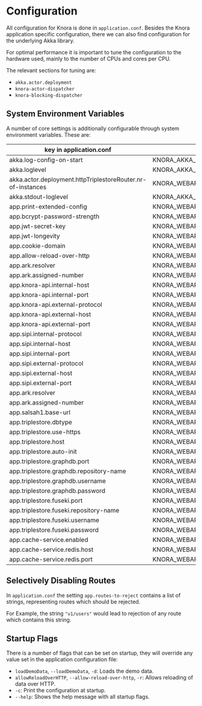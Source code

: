 <!---
 * Copyright © 2022 Swiss National Data and Service Center for the Humanities and/or DaSCH Service Platform contributors.
 * SPDX-License-Identifier: Apache-2.0
-->

# Configuration

All configuration for Knora is done in `application.conf`. Besides the Knora application
specific configuration, there we can also find configuration for the underlying Akka library.

For optimal performance it is important to tune the configuration to the hardware used, mainly
to the number of CPUs and cores per CPU.

The relevant sections for tuning are:

 - `akka.actor.deployment`
 - `knora-actor-dispatcher`
 - `knora-blocking-dispatcher`

## System Environment Variables
 
A number of core settings is additionally configurable through system environment variables. These are:
 
| key in application.conf                                     | environment variable                                            | default value        |
|-------------------------------------------------------------|-----------------------------------------------------------------|----------------------|
| akka.log-config-on-start                                    | KNORA_AKKA_LOG_CONFIG_ON_START                                  | off                  |
| akka.loglevel                                               | KNORA_AKKA_LOGLEVEL                                             | INFO                 |
| akka.actor.deployment.httpTriplestoreRouter.nr-of-instances | KNORA_WEBAPI_DB_CONNECTIONS                                     | 2                    |
| akka.stdout-loglevel                                        | KNORA_AKKA_STDOUT_LOGLEVEL                                      | INFO                 |
| app.print-extended-config                                   | KNORA_WEBAPI_PRINT_EXTENDED_CONFIG                              | false                |
| app.bcrypt-password-strength                                | KNORA_WEBAPI_BCRYPT_PASSWORD_STRENGTH                           | 12                   |
| app.jwt-secret-key                                          | KNORA_WEBAPI_JWT_SECRET_KEY                                     | super-secret-key     |
| app.jwt-longevity                                           | KNORA_WEBAPI_JWT_LONGEVITY                                      | 30 days              |
| app.cookie-domain                                           | KNORA_WEBAPI_COOKIE_DOMAIN                                      | localhost            |
| app.allow-reload-over-http                                  | KNORA_WEBAPI_ALLOW_RELOAD_OVER_HTTP                             | false                |
| app.ark.resolver                                            | KNORA_WEBAPI_ARK_RESOLVER_URL                                   | http://0.0.0.0:3336  |
| app.ark.assigned-number                                     | KNORA_WEBAPI_ARK_NAAN                                           | 72163                |
| app.knora-api.internal-host                                 | KNORA_WEBAPI_KNORA_API_INTERNAL_HOST                            | 0.0.0.0              |
| app.knora-api.internal-port                                 | KNORA_WEBAPI_KNORA_API_INTERNAL_PORT                            | 3333                 |
| app.knora-api.external-protocol                             | KNORA_WEBAPI_KNORA_API_EXTERNAL_PROTOCOL                        | http                 |
| app.knora-api.external-host                                 | KNORA_WEBAPI_KNORA_API_EXTERNAL_HOST                            | 0.0.0.0              |
| app.knora-api.external-port                                 | KNORA_WEBAPI_KNORA_API_EXTERNAL_PORT                            | 3333                 |
| app.sipi.internal-protocol                                  | KNORA_WEBAPI_SIPI_INTERNAL_PROTOCOL                             | http                 |
| app.sipi.internal-host                                      | KNORA_WEBAPI_SIPI_INTERNAL_HOST                                 | localhost            |
| app.sipi.internal-port                                      | KNORA_WEBAPI_SIPI_INTERNAL_PORT                                 | 1024                 |
| app.sipi.external-protocol                                  | KNORA_WEBAPI_SIPI_EXTERNAL_PROTOCOL                             | http                 |
| app.sipi.external-host                                      | KNORA_WEBAPI_SIPI_EXTERNAL_HOST                                 | localhost            |
| app.sipi.external-port                                      | KNORA_WEBAPI_SIPI_EXTERNAL_PORT                                 | 443                  |
| app.ark.resolver                                            | KNORA_WEBAPI_ARK_RESOLVER_URL                                   | http://0.0.0.0:3336  |
| app.ark.assigned-number                                     | KNORA_WEBAPI_ARK_NAAN                                           | 72163                |
| app.salsah1.base-url                                        | KNORA_WEBAPI_SALSAH1_BASE_URL                                   | http://localhost:3335|
| app.triplestore.dbtype                                      | KNORA_WEBAPI_TRIPLESTORE_DBTYPE                                 | fuseki               |
| app.triplestore.use-https                                   | KNORA_WEBAPI_TRIPLESTORE_USE_HTTPS                              | false                |
| app.triplestore.host                                        | KNORA_WEBAPI_TRIPLESTORE_HOST                                   | localhost            |
| app.triplestore.auto-init                                   | KNORA_WEBAPI_TRIPLESTORE_AUTOINIT                               | false                |
| app.triplestore.graphdb.port                                | KNORA_WEBAPI_TRIPLESTORE_GRAPHDB_PORT                           | 7200                 |
| app.triplestore.graphdb.repository-name                     | KNORA_WEBAPI_TRIPLESTORE_GRAPHDB_REPOSITORY_NAME                | knora-test           |
| app.triplestore.graphdb.username                            | KNORA_WEBAPI_TRIPLESTORE_GRAPHDB_USERNAME                       | admin                |
| app.triplestore.graphdb.password                            | KNORA_WEBAPI_TRIPLESTORE_GRAPHDB_PASSWORD                       | root                 |
| app.triplestore.fuseki.port                                 | KNORA_WEBAPI_TRIPLESTORE_FUSEKI_PORT                            | 3030                 |
| app.triplestore.fuseki.repository-name                      | KNORA_WEBAPI_TRIPLESTORE_FUSEKI_REPOSITORY_NAME                 | knora-test           |
| app.triplestore.fuseki.username                             | KNORA_WEBAPI_TRIPLESTORE_FUSEKI_USERNAME                        | admin                |
| app.triplestore.fuseki.password                             | KNORA_WEBAPI_TRIPLESTORE_FUSEKI_PASSWORD                        | test                 |
| app.cache-service.enabled                                   | KNORA_WEBAPI_CACHE_SERVICE_ENABLED                              | true                 |
| app.cache-service.redis.host                                | KNORA_WEBAPI_CACHE_SERVICE_REDIS_HOST                           | localhost            |
| app.cache-service.redis.port                                | KNORA_WEBAPI_CACHE_SERVICE_REDIS_PORT                           | 6379                 |

## Selectively Disabling Routes

In `application.conf` the setting `app.routes-to-reject` contains a list
of strings, representing routes which should be rejected.

For Example, the string `"v1/users"` would lead to rejection of any
route which contains this string.

## Startup Flags

There is a number of flags that can be set on startup, they will
override any value set in the application configuration file:

  - `loadDemoData`, `--loadDemoData`, `-d`: Loads the demo data.
  - `allowReloadOverHTTP`, `--allow-reload-over-http`, `-r`: Allows
    reloading of data over HTTP.
  - `-c`: Print the configuration at startup.
  - `--help`: Shows the help message with all startup flags.

